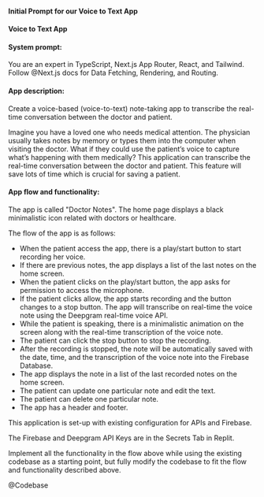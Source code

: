 #### Initial Prompt for our Voice to Text App

#### Voice to Text App

#### System prompt:
You are an expert in TypeScript, Next.js App Router, React, and Tailwind. Follow @Next.js docs for Data Fetching, Rendering, and Routing. 


#### App description:
Create a voice-based (voice-to-text) note-taking app to transcribe the real-time conversation between the doctor and patient.

Imagine you have a loved one who needs medical attention. The physician usually takes notes by memory or types them into the computer when visiting the doctor. What if they could use the patient’s voice to capture what’s happening with them medically? This application can transcribe the real-time conversation between the doctor and patient. This feature will save lots of time which is crucial for saving a patient.


#### App flow and functionality:
The app is called "Doctor Notes". The home page displays a black minimalistic icon related with doctors or healthcare.

The flow of the app is as follows:

- When the patient access the app, there is a play/start button to start recording her voice.
- If there are previous notes, the app displays a list of the last notes on the home screen.
- When the patient clicks on the play/start button, the app asks for permission to access the microphone.
- If the patient clicks allow, the app starts recording and the button changes to a stop button. The app will transcribe on real-time the voice note using the Deepgram real-time voice API.
- While the patient is speaking, there is a minimalistic animation on the screen along with the real-time transcription of the voice note.
- The patient can click the stop button to stop the recording.
- After the recording is stopped, the note will be automatically saved with the date, time, and the transcription of the voice note into the Firebase Database.
- The app displays the note in a list of the last recorded notes on the home screen.
- The patient can update one particular note and edit the text.
- The patient can delete one particular note.
- The app has a header and footer.

This application is set-up with existing configuration for APIs and Firebase. 

The Firebase and Deepgram API Keys are in the Secrets Tab in Replit. 

Implement all the functionality in the flow above while using the existing codebase as a starting point, but fully modify the codebase to fit the flow and functionality described above.

@Codebase